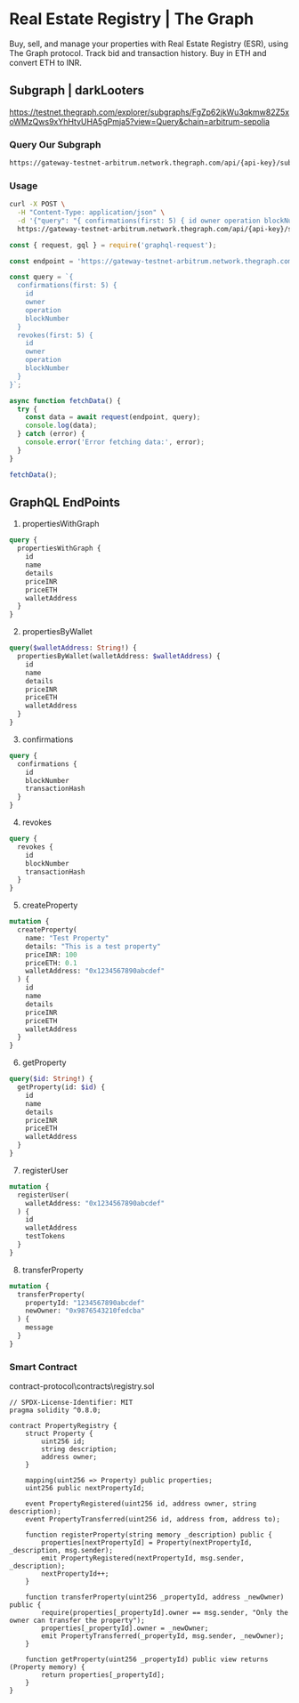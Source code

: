 # Real Estate Registry | The Graph

Buy, sell, and manage your properties with Real Estate Registry (ESR), using The Graph protocol. Track bid and transaction history. Buy in ETH and convert ETH to INR.


## Subgraph | darkLooters

https://testnet.thegraph.com/explorer/subgraphs/FgZp62jkWu3qkmw82Z5xoWMzQws9xYhHtyUHA5gPmja5?view=Query&chain=arbitrum-sepolia

### Query Our Subgraph
```bash
https://gateway-testnet-arbitrum.network.thegraph.com/api/{api-key}/subgraphs/id/FgZp62jkWu3qkmw82Z5xoWMzQws9xYhHtyUHA5gPmja5
```

### Usage

```bash
curl -X POST \
  -H "Content-Type: application/json" \
  -d '{"query": "{ confirmations(first: 5) { id owner operation blockNumber } revokes(first: 5) { id owner operation blockNumber } }", "operationName": "Subgraphs", "variables": {}}' \
  https://gateway-testnet-arbitrum.network.thegraph.com/api/{api-key}/subgraphs/id/FgZp62jkWu3qkmw82Z5xoWMzQws9xYhHtyUHA5gPmja5
```

```javascript
const { request, gql } = require('graphql-request');

const endpoint = 'https://gateway-testnet-arbitrum.network.thegraph.com/api/{api-key}/subgraphs/id/FgZp62jkWu3qkmw82Z5xoWMzQws9xYhHtyUHA5gPmja5';

const query = `{
  confirmations(first: 5) {
    id
    owner
    operation
    blockNumber
  }
  revokes(first: 5) {
    id
    owner
    operation
    blockNumber
  }
}`;

async function fetchData() {
  try {
    const data = await request(endpoint, query);
    console.log(data);
  } catch (error) {
    console.error('Error fetching data:', error);
  }
}

fetchData();
```


## GraphQL EndPoints

1) propertiesWithGraph

```graphql
query {
  propertiesWithGraph {
    id
    name
    details
    priceINR
    priceETH
    walletAddress
  }
}
```

2) propertiesByWallet

```graphql
query($walletAddress: String!) {
  propertiesByWallet(walletAddress: $walletAddress) {
    id
    name
    details
    priceINR
    priceETH
    walletAddress
  }
}
```

3) confirmations

```graphql
query {
  confirmations {
    id
    blockNumber
    transactionHash
  }
}
```

4) revokes

```graphql
query {
  revokes {
    id
    blockNumber
    transactionHash
  }
}
```

5) createProperty

```graphql
mutation {
  createProperty(
    name: "Test Property"
    details: "This is a test property"
    priceINR: 100
    priceETH: 0.1
    walletAddress: "0x1234567890abcdef"
  ) {
    id
    name
    details
    priceINR
    priceETH
    walletAddress
  }
}
```

6) getProperty

```graphql
query($id: String!) {
  getProperty(id: $id) {
    id
    name
    details
    priceINR
    priceETH
    walletAddress
  }
}
```

7) registerUser

```graphql
mutation {
  registerUser(
    walletAddress: "0x1234567890abcdef"
  ) {
    id
    walletAddress
    testTokens
  }
}
```

8) transferProperty

```graphql
mutation {
  transferProperty(
    propertyId: "1234567890abcdef"
    newOwner: "0x9876543210fedcba"
  ) {
    message
  }
}
```

### Smart Contract 
contract-protocol\contracts\registry.sol

```solidity
// SPDX-License-Identifier: MIT
pragma solidity ^0.8.0;

contract PropertyRegistry {
    struct Property {
        uint256 id;
        string description;
        address owner;
    }

    mapping(uint256 => Property) public properties;
    uint256 public nextPropertyId;

    event PropertyRegistered(uint256 id, address owner, string description);
    event PropertyTransferred(uint256 id, address from, address to);

    function registerProperty(string memory _description) public {
        properties[nextPropertyId] = Property(nextPropertyId, _description, msg.sender);
        emit PropertyRegistered(nextPropertyId, msg.sender, _description);
        nextPropertyId++;
    }

    function transferProperty(uint256 _propertyId, address _newOwner) public {
        require(properties[_propertyId].owner == msg.sender, "Only the owner can transfer the property");
        properties[_propertyId].owner = _newOwner;
        emit PropertyTransferred(_propertyId, msg.sender, _newOwner);
    }

    function getProperty(uint256 _propertyId) public view returns (Property memory) {
        return properties[_propertyId];
    }
}
```
